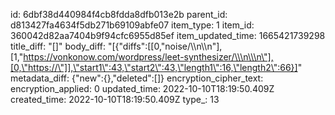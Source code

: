 id: 6dbf38d440984f4cb8fdda8dfb013e2b
parent_id: d813427fa4634f5db271b69109abfe07
item_type: 1
item_id: 360042d82aa7404b9f94cfc6955d85ef
item_updated_time: 1665421739298
title_diff: "[]"
body_diff: "[{\"diffs\":[[0,\"noise/\\\n\\\n\"],[1,\"https://vonkonow.com/wordpress/leet-synthesizer/\\\n\\\n\"],[0,\"https://\"]],\"start1\":43,\"start2\":43,\"length1\":16,\"length2\":66}]"
metadata_diff: {"new":{},"deleted":[]}
encryption_cipher_text: 
encryption_applied: 0
updated_time: 2022-10-10T18:19:50.409Z
created_time: 2022-10-10T18:19:50.409Z
type_: 13